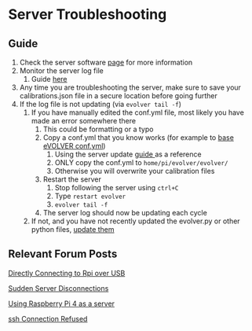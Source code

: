 # Server Troubleshooting

## Guide

1. Check the server software [page](../software/server-raspberry-pi/) for more information
2. Monitor the server log file
   1. Guide [here](../guides/view-the-server-log-and-restart-server.md)
3. Any time you are troubleshooting the server, make sure to save your calibrations.json file in a secure location before going further
4. If the log file is not updating (via `evolver tail -f`)
   1. If you have manually edited the conf.yml file, most likely you have made an error somewhere there
      1. This could be formatting or a typo
      2. Copy a conf.yml that you know works (for example to [base eVOLVER conf.yml](https://github.com/FYNCH-BIO/evolver/blob/master/evolver/conf.yml))
         1. Using the server update [guide ](../guides/updating-the-evolver-server.md)as a reference
         2. ONLY copy the conf.yml to `home/pi/evolver/evolver/`
         3. Otherwise you will overwrite your calibration files
      3. Restart the server
         1. Stop following the server using `ctrl+C`
         2. Type `restart evolver`
         3. &#x20;`evolver tail -f`
      4. The server log should now be updating each cycle
   2. &#x20;If not, and you have not recently updated the evolver.py or other python files, [update them](../guides/updating-the-evolver-server.md)

## Relevant Forum Posts

[Directly Connecting to Rpi over USB](https://howchoo.com/pi/raspberry-pi-gadget-mode)

[Sudden Server Disconnections](https://www.evolver.bio/t/sudden-disconnections/295/6)

[Using Raspberry Pi 4 as a server](https://www.evolver.bio/t/troubleshooting-setting-up-raspberry-pi-4-as-evolver-server/186)

[ssh Connection Refused](https://www.evolver.bio/t/fixing-ssh-connection-refused-issues/354)

